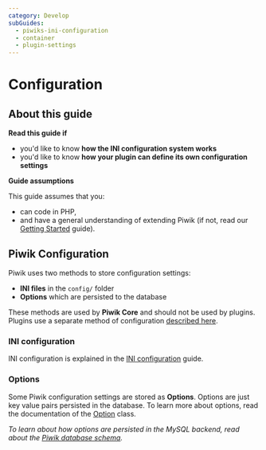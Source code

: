 ```yaml
---
category: Develop
subGuides:
  - piwiks-ini-configuration
  - container
  - plugin-settings
---
```

# Configuration

## About this guide

**Read this guide if**

* you'd like to know **how the INI configuration system works**
* you'd like to know **how your plugin can define its own configuration settings**

**Guide assumptions**

This guide assumes that you:

* can code in PHP,
* and have a general understanding of extending Piwik (if not, read our [Getting Started](/guides/getting-started-part-1) guide).

## Piwik Configuration

Piwik uses two methods to store configuration settings:

- **INI files** in the `config/` folder
- **Options** which are persisted to the database

These methods are used by **Piwik Core** and should not be used by plugins. Plugins use a separate method of configuration [described here](/guides/plugin-settings).

### INI configuration

INI configuration is explained in the [INI configuration](/guides/piwiks-ini-configuration) guide.

### Options

Some Piwik configuration settings are stored as **Options**. Options are just key value pairs persisted in the database. To learn more about options, read the documentation of the [Option](/api-reference/Piwik/Option) class.

*To learn about how options are persisted in the MySQL backend, read about the [Piwik database schema](/guides/persistence-and-the-mysql-backend).*
